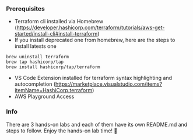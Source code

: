 ### Prerequisites
- Terraform cli installed via Homebrew (https://developer.hashicorp.com/terraform/tutorials/aws-get-started/install-cli#install-terraform)
- If you install deprecated one from homebrew, here are the steps to install latests one
```
brew uninstall terraform
brew tap hashicorp/tap
brew install hashicorp/tap/terraform
```

- VS Code Extension installed for terraform syntax highlighting and autocompletion (https://marketplace.visualstudio.com/items?itemName=HashiCorp.terraform)
- AWS Playground Access


### Info
There are 3 hands-on labs and each of them have its own README.md and steps to follow. Enjoy the hands-on lab time! 🧪 
